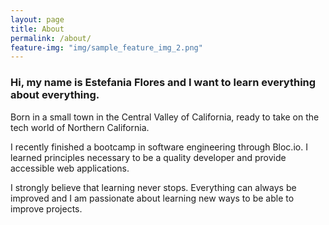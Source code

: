 ```yaml
---
layout: page
title: About
permalink: /about/
feature-img: "img/sample_feature_img_2.png"
---
```


<h3>Hi, my name is Estefania Flores and I want to learn everything about everything.</h3>
<p>Born in a small town in the Central Valley of California, ready to take on the tech world of Northern California.
<p>I recently finished a bootcamp in software engineering through Bloc.io. I learned principles necessary to be a quality developer and provide accessible web applications.
<p>I strongly believe that learning never stops. Everything can always be improved and I am passionate about learning new ways to be able to improve projects.
